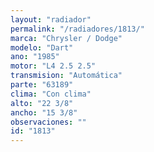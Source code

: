 ```yaml
---
layout: "radiador"
permalink: "/radiadores/1813/"
marca: "Chrysler / Dodge"
modelo: "Dart"
ano: "1985"
motor: "L4 2.5 2.5"
transmision: "Automática"
parte: "63189"
clima: "Con clima"
alto: "22 3/8"
ancho: "15 3/8"
observaciones: ""
id: "1813"
---
```


